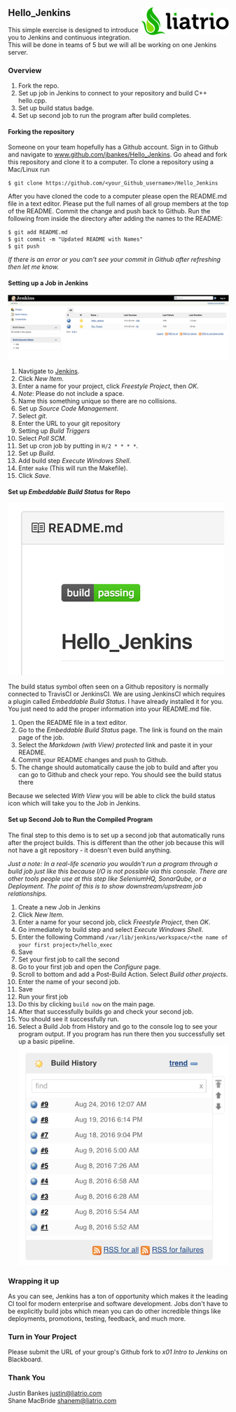 ## Hello_Jenkins <img align="right" src="img/liatrio.png">
This simple exercise is designed to introduce you to Jenkins and continuous
integration. This will be done in teams of 5 but we will all be working on one
Jenkins server.


### Overview
1. Fork the repo.
2. Set up job in Jenkins to connect to your repository and build C++ hello.cpp.
3. Set up build status badge.
4. Set up second job to run the program after build completes.

#### Forking the repository
Someone on your team hopefully has a Github account. Sign in to Github and navigate to www.github.com/jbankes/Hello_Jenkins. Go ahead and fork this repository and clone it to a computer.
To clone a repository using a Mac/Linux run
```
$ git clone https://github.com/<your_Github_username>/Hello_Jenkins
```

After you have cloned the code to a computer please open the README.md file in
a text editor. Please put the full names of all group members at the top of
the README. Commit the change and push back to Github. Run the following from
inside the directory after adding the names to the README:
```
$ git add README.md
$ git commit -m "Updated README with Names"
$ git push
```
_If there is an error or you can't see your commit in Github after refreshing
then let me know._

#### Setting up a Job in Jenkins
![Jenkins Landing Page](/img/jenkins_landing.png)

1. Navtigate to [Jenkins](jenkins.chico.liatr.io).
2. Click _New Item_.
3. Enter a name for your project, click _Freestyle Project_, then _OK_.
  1. _Note_: Please do not include a space.
  2. Name this something unique so there are no collisions.
4. Set up _Source Code Management_.
  1. Select _git_.
  2. Enter the URL to your git repository
5. Setting up _Build Triggers_
  1. Select _Poll SCM_.
  2. Set up cron job by putting in `H/2 * * * *`.
6. Set up _Build_.
  1. Add build step _Execute Windows Shell_.
  2. Enter `make` (This will run the Makefile).
7. Click _Save_.

#### Set up _Embeddable Build Status_ for Repo
![Build status badge](/img/jenkins_badge.png)

The build status symbol often seen on a Github repository is normally connected
to TravisCI or JenkinsCI. We are using JenkinsCI which requires a plugin called
_Embeddable Build Status_. I have already installed it for you. You just need to
add the proper information into your README.md file.


1. Open the README file in a text editor.
2. Go to the _Embeddable Build Status_ page. The link is found on the main page of the job.
3. Select the _Markdown (with View) protected_ link and paste it in your README.
4. Commit your README changes and push to Github.
5. The change should automatically cause the job to build and after you can go to Github and check your repo. You should see the build status there

Because we selected _With View_ you will be able to click the build status icon which will take you to the Job in Jenkins.

#### Set up Second Job to Run the Compiled Program
The final step to this demo is to set up a second job that automatically runs
after the project builds. This is different than the other job because this will
not have a git repository - it doesn't even build anything.

_Just a note: In a real-life scenario you wouldn't run a program through a
build job just like this because I/O is not possible via this console. There
are other tools people use at this step like SeleniumHQ, SonarQube, or a
Deployment. The point of this is to show downstream/upstream job relationships._

1. Create a new Job in Jenkins
  1. Click _New Item_.
  2. Enter a name for your second job, click _Freestyle Project_, then _OK_.
  3. Go immediately to build step and select _Execute Windows Shell_.
  4. Enter the following Command `/var/lib/jenkins/workspace/<the name of your first project>/hello_exec`
  5. Save
2. Set your first job to call the second
  1. Go to your first job and open the _Configure_ page.
  2. Scroll to bottom and add a Post-Build Action. Select _Build other projects_.
  3. Enter the name of your second job.
  4. Save
3. Run your first job
  1. Do this by clicking `build now` on the main page.
  2. After that successfully builds go and check your second job.
  3. You should see it successfully run.
  4. Select a Build Job from History and go to the console log to see your program output. If you program has run there then you successfully set up a basic pipeline.
![Job history](/img/jenkins_history.png)

### Wrapping it up
As you can see, Jenkins has a ton of opportunity which makes it the leading CI
tool for modern enterprise and software development. Jobs don't have to be
 explicitly build jobs which mean you can do other incredible things like deployments, promotions, testing, feedback, and much more.

### Turn in Your Project
Please submit the URL of your group's Github fork to _x01 Intro to Jenkins_ on
Blackboard.

### Thank You  
Justin Bankes <justin@liatrio.com>  
Shane MacBride <shanem@liatrio.com>
